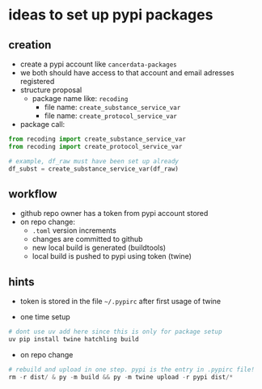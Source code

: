 # ideas to set up pypi packages

## creation

- create a pypi account like `cancerdata-packages`
- we both should have access to that account and email adresses registered
- structure proposal
  - package name like: `recoding`
    - file name: `create_substance_service_var`
    - file name: `create_protocol_service_var`
- package call:

```python
from recoding import create_substance_service_var
from recoding import create_protocol_service_var

# example, df_raw must have been set up already
df_subst = create_substance_service_var(df_raw)
```

## workflow

- github repo owner has a token from pypi account stored
- on repo change:
  - `.toml` version increments
  - changes are committed to github
  - new local build is generated (buildtools)
  - local build is pushed to pypi using token (twine)

## hints

- token is stored in the file `~/.pypirc` after first usage of twine

- one time setup

```python
# dont use uv add here since this is only for package setup
uv pip install twine hatchling build
```

- on repo change

```python
# rebuild and upload in one step. pypi is the entry in .pypirc file!
rm -r dist/ & py -m build && py -m twine upload -r pypi dist/*
```

